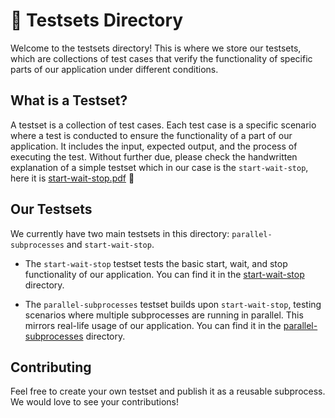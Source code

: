 # 🧪 Testsets Directory

Welcome to the testsets directory! This is where we store our testsets, which are collections of test cases that verify the functionality of specific parts of our application under different conditions.

## What is a Testset?

A testset is a collection of test cases. Each test case is a specific scenario where a test is conducted to ensure the functionality of a part of our application. It includes the input, expected output, and the process of executing the test. Without further due, please check the handwritten explanation of a simple testset which in our case is the `start-wait-stop`, here it is [start-wait-stop.pdf](https://ylkhayat.github.io/smart-socket-service/testsets/#start-wait-stop.pdf) 🚀

## Our Testsets

We currently have two main testsets in this directory: `parallel-subprocesses` and `start-wait-stop`.

- The `start-wait-stop` testset tests the basic start, wait, and stop functionality of our application. You can find it in the [start-wait-stop](https://ylkhayat.github.io/smart-socket-service/testsets/#start-wait-stop/README.md) directory.

- The `parallel-subprocesses` testset builds upon `start-wait-stop`, testing scenarios where multiple subprocesses are running in parallel. This mirrors real-life usage of our application. You can find it in the [parallel-subprocesses](https://ylkhayat.github.io/smart-socket-service/testsets/#parallel-subprocesses/README.md) directory.

## Contributing

Feel free to create your own testset and publish it as a reusable subprocess. We would love to see your contributions!
